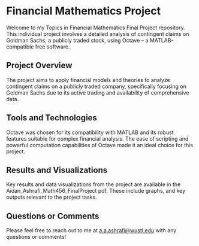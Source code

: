 
# Financial Mathematics Project

Welcome to my Topics in Financial Mathematics Final Project repository. This individual project involves a detailed analysis of contingent claims on Goldman Sachs, a publicly traded stock, using Octave – a MATLAB-compatible free software.

## Project Overview
The project aims to apply financial models and theories to analyze contingent claims on a publicly traded company, specifically focusing on Goldman Sachs due to its active trading and availability of comprehensive data. 
 
## Tools and Technologies
Octave was chosen for its compatibility with MATLAB and its robust features suitable for complex financial analysis. The ease of scripting and powerful computation capabilities of Octave made it an ideal choice for this project.

## Results and Visualizations
Key results and data visualizations from the project are available in the Aidan_Ashrafi_Math456_FinalProject pdf. These include graphs, and key outputs relevant to the project tasks. 

## Questions or Comments 
Please feel free to reach out to me at a.a.ashrafi@wustl.edu with any questions or comments! 



